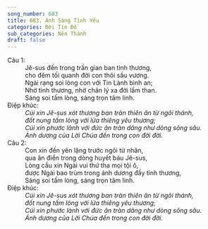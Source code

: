 ```yaml
---
song_number: 683
title: 683. Ánh Sáng Tình Yêu
categories: Đời Tín Đồ
sub_categories: Nên Thánh
draft: false
---
```

<dl><dt>Câu 1:</dt><dd data-verse="1">Jê-sus đến trong trần gian ban tình thương, <br/>cho đêm tối quanh đời con thôi sầu vương. <br/>Ngài rạng soi lòng con với Tin Lành bình an; <br/>Nhờ tình thương, nhờ chân lý xa đời lầm than. <br/>Sáng soi tấm lòng, sáng trọn tâm linh. </dd><dt>Điệp khúc:</dt><dd data-chorus="1"><em>Cúi xin Jê-sus xót thương ban tràn thiên ân từ ngôi thánh, <br/>đốt nung tấm lòng với lửa thiêng yêu thương; <br/>Cúi xin phước lành với đức ân tràn dâng như dòng sông sâu. <br/>Ánh dương của Lời Chúa đến trong con đời đời. </em></dd><dt>Câu 2:</dt><dd data-verse="2">Con xin đến yên lặng trước ngôi từ nhân, <br/>qua ân điển trong dòng huyết báu Jê-sus, <br/>Lòng cầu xin Ngài vui thứ tha mọi tội ô, <br/>được Ngài bao trùm trong ánh dương đầy tình thương, <br/>Sáng soi tấm lòng, sáng trọn tâm linh. </dd><dt>Điệp khúc:</dt><dd data-chorus="1"><em>Cúi xin Jê-sus xót thương ban tràn thiên ân từ ngôi thánh, <br/>đốt nung tấm lòng với lửa thiêng yêu thương; <br/>Cúi xin phước lành với đức ân tràn dâng như dòng sông sâu. <br/>Ánh dương của Lời Chúa đến trong con đời đời. </em></dd></dl>
